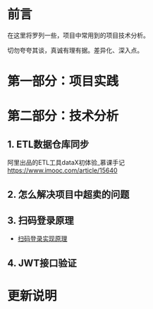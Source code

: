 # 前言

在这里将罗列一些，项目中常用到的项目技术分析。

切勿夸夸其谈，真诚有理有据。差异化、深入点。



# 第一部分：项目实践







# 第二部分：技术分析

## 1. ETL数据仓库同步

阿里出品的ETL工具dataX初体验_慕课手记
https://www.imooc.com/article/15640



## 2. 怎么解决项目中超卖的问题 



## 3. 扫码登录原理

- [扫码登录实现原理](https://mp.weixin.qq.com/s/Vp9tVJryU04j4hzLWxuVjA)





## 4. JWT接口验证







# 更新说明

